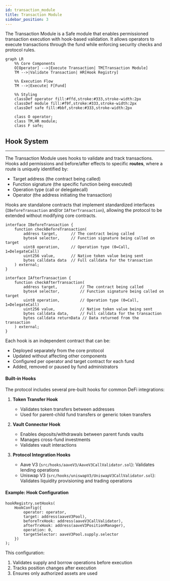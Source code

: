 ```yaml
---
id: transaction_module
title: Transaction Module
sidebar_position: 3
---
```


The Transaction Module is a Safe module that enables permissioned transaction execution with hook-based validation. It allows operators to execute transactions through the fund while enforcing security checks and protocol rules.

```mermaid
graph LR
    %% Core Components
    O[Operator] -->|Execute Transaction| TM[Transaction Module]
    TM -->|Validate Transaction| HR[Hook Registry]
    
    %% Execution Flow
    TM -->|Execute| F[Fund]
    
    %% Styling
    classDef operator fill:#ffd,stroke:#333,stroke-width:2px
    classDef module fill:#f9f,stroke:#333,stroke-width:2px
    classDef safe fill:#bbf,stroke:#333,stroke-width:2px
    
    class O operator;
    class TM,HR module;
    class F safe;
```

## Hook System
---

The Transaction Module uses hooks to validate and track transactions. Hooks add permissions and before/after effects to specific **routes**, where a route is uniquely identified by:
- Target address (the contract being called)
- Function signature (the specific function being executed)
- Operation type (call or delegatecall)
- Operator (the address initiating the transaction)

Hooks are standalone contracts that implement standardized interfaces (`IBeforeTransaction` and/or `IAfterTransaction`), allowing the protocol to be extended without modifying core contracts.

```solidity
interface IBeforeTransaction {
    function checkBeforeTransaction(
        address target,      // The contract being called
        bytes4 selector,     // Function signature being called on target
        uint8 operation,     // Operation type (0=Call, 1=DelegateCall)
        uint256 value,       // Native token value being sent
        bytes calldata data  // Full calldata for the transaction
    ) external;
}

interface IAfterTransaction {
    function checkAfterTransaction(
        address target,          // The contract being called
        bytes4 selector,         // Function signature being called on target
        uint8 operation,         // Operation type (0=Call, 1=DelegateCall)
        uint256 value,           // Native token value being sent
        bytes calldata data,     // Full calldata for the transaction
        bytes calldata returnData // Data returned from the transaction
    ) external;
}
```

Each hook is an independent contract that can be:
- Deployed separately from the core protocol
- Updated without affecting other components
- Configured per operator and target contract for each fund
- Added, removed or paused by fund administrators

#### Built-in Hooks

The protocol includes several pre-built hooks for common DeFi integrations:

1. **Token Transfer Hook**
   - Validates token transfers between addresses
   - Used for parent-child fund transfers or generic token transfers

2. **Vault Connector Hook**
   - Enables deposits/withdrawals between parent funds vaults
   - Manages cross-fund investments
   - Validates vault interactions

3. **Protocol Integration Hooks**
   - Aave V3 (`src/hooks/aaveV3/AaveV3CallValidator.sol`): Validates lending operations
   - Uniswap V3 (`src/hooks/uniswapV3/UniswapV3CallValidator.sol`): Validates liquidity provisioning and trading operations

#### Example: Hook Configuration

```solidity
hookRegistry.setHooks(
    HookConfig({
        operator: operator,
        target: address(aaveV3Pool),
        beforeTrxHook: address(aaveV3CallValidator),
        afterTrxHook: address(aaveV3PositionManager),
        operation: 0,
        targetSelector: aaveV3Pool.supply.selector
    })
);
```

This configuration:
1. Validates supply and borrow operations before execution
2. Tracks position changes after execution
3. Ensures only authorized assets are used